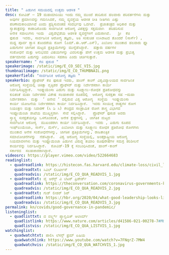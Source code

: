 ```yaml
---
title: " ಪಿಡುಗಿನ ಸಮಯದಲ್ಲಿ ಉತ್ತಮ ಆಡಳಿತ "
desc: ಕೋವಿಡ್‌ – 19 ಮಹಾಮಾರಿಯು ಇಂದು ನಮ್ಮ ಮುಂದೆ ತಂದಿರುವ ಹಲವಾರು ಪರಿವರ್ತನೆಗಳು ಮತ್ತು
  ಅವುಗಳ ಪ್ರಮಾಣವನ್ನು ಗಮನಿಸಿದರೆ, ನಮ್ಮ ವ್ಯವಸ್ಥೆಯ ಆಡಳಿತ ರೀತಿ ನೀತಿಗಳು ಎಷ್ಟು
  ಪರಿಣಾಮಕಾರಿಯಾಗಿವೆ ಎಂದು ಪ್ರಶ್ನಿಸುವಂತಹ ಸಂದರ್ಭವು ಒದಗಿದೆ.  ಪ್ರಜಾತಂತ್ರದ ಅಧಿಕಾರ ಮತ್ತು
  ಸ್ವಾತಂತ್ರವನ್ನು ಕಾಪಾಡಿಕೊಂಡು ಸಾರ್ವಜನಿಕ ಆರೋಗ್ಯ ವಿಪತ್ತನ್ನು ಸಕ್ಷಮವಾಗಿ  ಪರಿಹರಿಸುವ
  ಅನೇಕ ಸವಾಲುಗಳು ಇಂದು  ವಿಶ್ವದೆಲ್ಲೆಡೆಯ ಆಡಳಿತ ವ್ಯವಸ್ಥೆಗಳಿಗೆ ಎದುರಾಗಿವೆ.   ಶ್ರೀ  ಕೆಜಿ
  ಫುಕುಡ  ಇವರು, ಸಾರ್ವಜನಿಕ ಆರೋಗ್ಯ ತಜ್ಞರು, ಅತಿ ಸಂಕುಚಿತ ಉಸಿರಾಟದ ತೊಂದರೆ (ಸಾರ್ಸ್)‌ ,
  ಮಧ್ಯ ಪೂರ್ವ ಶ್ವಾಸ ತೊಂದರೆಯ ರೋಗ (ಎಮ್.ಈ.ಆರ್.ಎಸ್)‌, ಎಬೋಲ ಮುಂತಾದ ಹಲವಾರು ಫ್ಲೂ
  ಪಿಡುಗುಗಳ ಜಾಗತಿಕ ಮಟ್ಟದ ಪ್ರತಿಕ್ರಿಯೆಗಳನ್ನು ಮುನ್ನೆಡೆಸಿದ್ದಾರೆ.  ಹತ್ತಾರು ವರ್ಷಗಳ
  ಸಂಶೋಧನೆ ಮತ್ತು ಅನುಭವದ ವಿಷಯಗಳನ್ನು ವಿವರಿಸುತ್ತಾ ಹೇಗೆ ಉತ್ತಮ ಆಡಳಿತ ಮತ್ತು ಪ್ರಭುತ್ವ
  ವರ್ತಮಾನದ ಪಿಡುಗನ್ನು ಎದುರಿಸಲು ಸಹಕಾರಿ ಎಂದು ಚರ್ಚಿಸುತ್ತಾರೆ.
speakername: " ಕೆಜಿ ಫುಕುಡ "
speakerimage: /static/img/E_CO_SEC_VIS.jpg
thumbnailimage: /static/img/E_CO_THUMBNAIL.png
speakerfield: "ಸಾರ್ವಜನಿಕ ಆರೋಗ್ಯ ತಜ್ಞರು "
speakerbio: ಪ್ರೊಫೆಸರ್ ಕೆಜಿ ಫುಕುಡ ಇವರು, ಹಾಂಗ್‌ ಕಾಂಗ್‌ ವಿಶ್ವವಿದ್ಯಾಲಯದ ಸಾರ್ವಜನಿಕ
  ಆರೋಗ್ಯ ಸಂಸ್ಥೆಯಲ್ಲಿ ಚಿಕಿತ್ಸಾ ವೃತ್ತಿಪರ ಪ್ರೊಫೆಸರ್ ಮತ್ತು ನಿರ್ದೇಶಕರಾಗಿ ಕಾರ್ಯ
  ನಿರ್ವಹಿಸುತ್ತಿದ್ದಾರೆ.  ಇಂಫ್ಲುಯೆಂಸಾ ಪಿಡುಗು ಮತ್ತು ಸೂಕ್ಷ್ಮಾಣು-ರೋಧಕ ಪ್ರತಿರೋಧವನ್ನು
  ಕುರಿತಂತೆ ಮಹಾ ನಿರ್ದೇಶಕರ ವಿಶೇಷ ಸಲಹಾಕಾರರ ರೂಪದಲ್ಲಿ  ಆರೋಗ್ಯ ಸುರಕ್ಷತಾ ಸಹ –ಮಹಾ
  ನಿರ್ದೇಶಕರಾಗಿ  ಮತ್ತು  ʼ ಜಿನೇವ ʼ ದಲ್ಲಿರುವ ವಿಶ್ವ ಆರೋಗ್ಯ  ಸಂಸ್ಥೆಯ  ಇಂಫ್ಲುಯೆಂಸಾ
  ಕಾರ್ಯ ಯೋಜನೆಯ ನಿರ್ದೇಶಕರಾಗಿ ಕಾರ್ಯ ನಿರ್ವಹಿಸಿದ್ದಾರೆ.  ಇವರು ಸಂಯುಕ್ತ ರಾಷ್ಟ್ರಗಳ ರೋಗ
  ನಿಯಂತ್ರಣ ಮತ್ತು ನಿವಾರಣೆ (ಸಿ ಡಿ ಸಿ) ಕೇಂದ್ರದ ಸಾಂಕ್ರಾಮಿಕ ರೋಗ ಶಾಸ್ತ್ರ ವಿಭಾಗದ
  ಇಂಫ್ಲೂಯೆಂಜಾ ಶಾಖೆಯ ಮುಖ್ಯಸ್ಥರಾಗಿ  ಸೇವೆ ಸಲ್ಲಿಸಿದ್ದಾರೆ.   ಪ್ರೊಫೆಸರ್ ಫುಕುಡ ಅವರು
  ಸ್ವಾಸ್ಥ್ಯ ಸುರಕ್ಷತೆಯನ್ನೂ ಒಳಗೊಂಡಂತೆ, ಅನೇಕ ಕ್ಷೇತ್ರಗಳಲ್ಲಿ , ಜಾಗತಿಕ ಮಟ್ಟದ 
  ಸಾರ್ವಜನಿಕ ಆರೋಗ್ಯ  ಮುಖಂಡರಾಗಿ ಕಾರ್ಯ ನಿರ್ವಹಿಸಿದ್ದಾರೆ.  ಇವರು , ಪಿಡುಗು ರೂಪದ
  ಇಂಫ್‌ಲುಯೆಂಜಾ, ಸಾರ್ಸ್‌, ಮೆರ್ಸ್‌, ಎಬೋಲಾ ಮತ್ತು ಸೂಕ್ಷ್ಮಾಣು ರೋಧಕ ಪ್ರತಿರೋಧ ರೋಗಗಳು
  ಮುಂತಾದ ಅನೇಕ ಸಂಶೋಧನೆಗಳನ್ನು, ಜಾಗತಿಕ ಪ್ರತಿಕ್ರಿಯೆಗಳನ್ನು, ರಾಜತಾಂತ್ರಿಕ
  ಸಮಾಲೋಚನೆಗಳನ್ನು  ನೆಡೆಸಿದ್ದಾರೆ.  ವಿಶ್ವ ಆರೋಗ್ಯ ಸಂಸ್ಥೆಯಲ್ಲಿ, ಅಂತರ್ರಾಷ್ಟ್ರೀಯ ಆರೋಗ್ಯ
  ನಿಯಮಾವಳಿಗಳು ಮತ್ತು ಇಂಫ್ಲೂಯೆಂಜಾ ಪಿಡುಗಿನ ವಿರುದ್ಧ ತಯಾರಿ ರೂಪುರೇಷೆಗಳ ಸಮಗ್ರ ಪರಿಶೀಲನೆ
  ಕಾರ್ಯವನ್ನು ನಿರ್ವಹಿಸಿದ್ದಾರೆ.  ಕೋವಿಡ್-‌19 ಕ್ಕೆ ಸಂಬಂಧಿಸಿದಂತೆ, ಹಾಂಗ್-ಕಾಂಗ್‌
  ಸರ್ಕಾರದ  ಸಲಹಾಕಾರರಾಗಿದ್ದಾರೆ.
videosrc: https://player.vimeo.com/video/522664683
readinglist:
  - quadreadlink: https://histecon.fas.harvard.edu/climate-loss/civil_liberties/index.html
    quadreadtxt: ಸಿವಿಲ್‌ ಲಿಬರ್ಟೀಸ್‌
    quadreadvis: /static/img/E_CO_QUA_READVIS_1.jpg
  - quadreadtxt: ವೈ ಅರೆನ್ಟ್‌ ವಿ ಬೆಟರ್‌ ಪ್ರಿಪೇರ್ಡ್‌
    quadreadlink: https://theconversation.com/coronavirus-governments-knew-a-pandemic-was-a-threat-heres-why-they-werent-better-prepared-136857
    quadreadvis: /static/img/E_CO_QUA_READVIS_2.jpg
  - quadreadtxt: ಗುಡ್‌ ಲೀಡರ್ ಶಿಪ್
    quadreadlink: https://hbr.org/2020/04/what-good-leadership-looks-like-during-this-pandemic
    quadreadvis: /static/img/E_CO_QUA_READVIS_3.jpg
permalink: kn/covids/good-governance-in-pandemic/
listeninglist:
  - quadlisttxt: ದ ವರ್ಲ್ಡ್ಸ್‌ ಪ್ಯಾನ್ಡಮಿಕ್ ಅಲಾರ್ಮ್‌
    quadlistlink: https://www.nature.com/articles/d41586-021-00278-7#MO0
    quadlistvis: /static/img/E_CO_QUA_LISTVIS_1.jpg
watchinglist:
  - quadwatchtxt: ಪಾಲಿಸಿ ಲೆಸನ್ಸ್‌ ಫ್ರಮ್ ಏಷಿಯ
    quadwatchlink: https://www.youtube.com/watch?v=7FNqrZ-7MW4
    quadwatchvis: /static/img/E_CO_QUA_WATCHVIS_1.jpg
---
```

